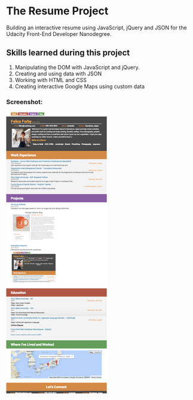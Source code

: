 # The Resume Project
Building an interactive resume using JavaScript, jQuery and JSON for the Udacity Front-End Developer Nanodegree.

## Skills learned during this project

1. Manipulating the DOM with JavaScript and jQuery.
2. Creating and using data with JSON
3. Working with HTML and CSS
4. Creating interactive Google Maps using custom data

### Screenshot:
![](images/resume_screenshot.png)

